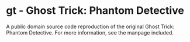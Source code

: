 # gt - Ghost Trick: Phantom Detective
A public domain source code reproduction of the original Ghost Trick: Phantom Detective. For more information, see the manpage included.
